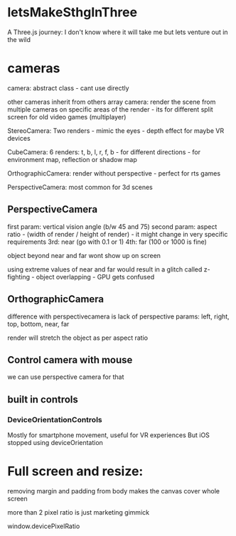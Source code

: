 # letsMakeSthgInThree
A Three.js journey: I don't know where it will take me but lets venture out in the wild


# cameras
camera: abstract class - cant use directly

other cameras inherit from others
array camera: render the scene from multiple cameras on specific areas of the render - its for different split screen for old video games (multiplayer)

StereoCamera: Two renders - mimic the eyes - depth effect for maybe VR devices

CubeCamera: 6 renders: t, b, l, r, f, b - for different directions - for environment map, reflection or shadow map

OrthographicCamera: render without perspective - perfect for rts games 

PerspectiveCamera: most common for 3d scenes

## PerspectiveCamera
first param: vertical vision angle (b/w 45 and 75)
second param: aspect ratio - (width of render / height of render) - it might change in very specific requirements
3rd: near (go with 0.1 or 1)
4th: far (100 or 1000 is fine)

object beyond near and far wont show up on screen

using extreme values of near and far would result in a glitch called z-fighting - object overlapping - GPU gets confused

## OrthographicCamera
difference with perspectivecamera is lack of perspective
params: left, right, top, bottom, near, far

render will stretch the object as per aspect ratio

## Control camera with mouse
we can use perspective camera for that

## built in controls

### DeviceOrientationControls
Mostly for smartphone movement, useful for VR experiences 
But iOS stopped using deviceOrientation 


# Full screen and resize:
removing margin and padding from body makes the canvas cover whole screen

more than 2 pixel ratio is just marketing gimmick

window.devicePixelRatio





